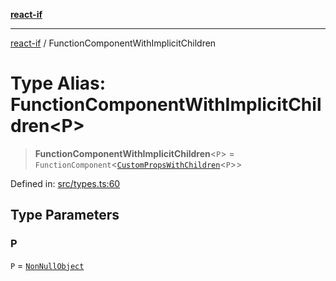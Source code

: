 [**react-if**](../README.md)

***

[react-if](../globals.md) / FunctionComponentWithImplicitChildren

# Type Alias: FunctionComponentWithImplicitChildren\<P\>

> **FunctionComponentWithImplicitChildren**\<`P`\> = `FunctionComponent`\<[`CustomPropsWithChildren`](CustomPropsWithChildren.md)\<`P`\>\>

Defined in: [src/types.ts:60](https://github.com/romac/react-if/blob/3a6b061d125c0920cfe7845f736efeef382a128c/src/types.ts#L60)

## Type Parameters

### P

`P` = [`NonNullObject`](NonNullObject.md)
